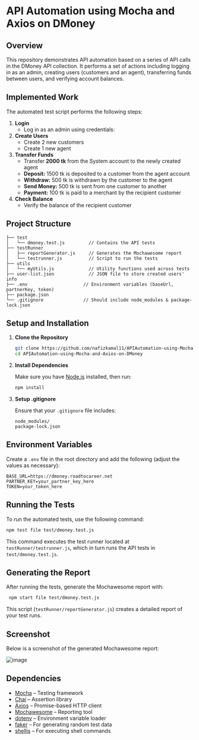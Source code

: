 # API Automation using Mocha and Axios on DMoney

## Overview

This repository demonstrates API automation based on a series of API calls in the DMoney API collection. It performs a set of actions including logging in as an admin, creating users (customers and an agent), transferring funds between users, and verifying account balances.

## Implemented Work

The automated test script performs the following steps:

1. **Login**
    - Log in as an admin using credentials:
2. **Create Users**
    - Create 2 new customers
    - Create 1 new agent
3. **Transfer Funds**
    - Transfer **2000 tk** from the System account to the newly created agent
    - **Deposit:** 1500 tk is deposited to a customer from the agent account
    - **Withdraw:** 500 tk is withdrawn by the customer to the agent
    - **Send Money:** 500 tk is sent from one customer to another
    - **Payment:** 100 tk is paid to a merchant by the recipient customer
4. **Check Balance**
    - Verify the balance of the recipient customer

## Project Structure

```
├── test
│   └── dmoney.test.js         // Contains the API tests
├── testRunner
│   ├── reportGenerator.js     // Generates the Mochawesome report
│   └── testrunner.js          // Script to run the tests
├── utils
│   └── myUtils.js             // Utility functions used across tests
├── user-list.json             // JSON file to store created users' info
├── .env                     // Environment variables (baseUrl, partnerKey, token)
├── package.json
└── .gitignore               // Should include node_modules & package-lock.json

```

## Setup and Installation

1. **Clone the Repository**
    
    ```bash
    git clone https://github.com/nafizkamal11/APIAutomation-using-Mocha-and-Axios-on-DMoney.git
    cd APIAutomation-using-Mocha-and-Axios-on-DMoney
    
    ```
    
2. **Install Dependencies**
    
    Make sure you have [Node.js](https://nodejs.org/) installed, then run:
    
    ```bash
    npm install
    
    ```
    
3. **Setup .gitignore**
    
    Ensure that your `.gitignore` file includes:
    
    ```
    node_modules/
    package-lock.json
    
    ```

## Environment Variables

Create a `.env` file in the root directory and add the following (adjust the values as necessary):

```
BASE_URL=https://dmoney.roadtocareer.net
PARTNER_KEY=your_partner_key_here
TOKEN=your_token_here

```

## Running the Tests

To run the automated tests, use the following command:

```bash
npm test file test/dmoney.test.js
```

This command executes the test runner located at `testRunner/testrunner.js`, which in turn runs the API tests in `test/dmoney.test.js`.

## Generating the Report

After running the tests, generate the Mochawesome report with:

```bash
 npm start file test/dmoney.test.js
```

This script (`testRunner/reportGenerator.js`) creates a detailed report of your test runs.

## Screenshot

Below is a screenshot of the generated Mochawesome report:

![image](https://github.com/user-attachments/assets/285d9460-10c4-43e8-b7b6-42fb3049316a)

## Dependencies

- [Mocha](https://mochajs.org/) – Testing framework
- [Chai](https://www.chaijs.com/) – Assertion library
- [Axios](https://axios-http.com/) – Promise-based HTTP client
- [Mochawesome](https://www.npmjs.com/package/mochawesome) – Reporting tool
- [dotenv](https://www.npmjs.com/package/dotenv) – Environment variable loader
- [faker](https://www.npmjs.com/package/@faker-js/faker) – For generating random test data
- [shelljs](https://www.npmjs.com/package/shelljs) – For executing shell commands
